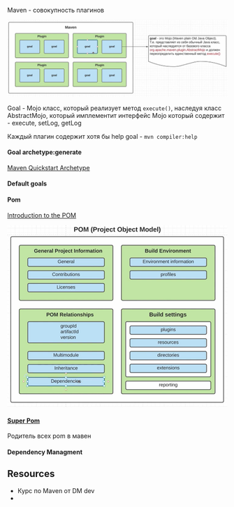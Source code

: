Maven - совокупность плагинов

![](../../../Res/maven-is-collectors-plugins.png)

Goal - Mojo класс, который реализует метод `execute()`, наследуя класс AbstractMojo, который имплементит интерфейс Mojo который содержит - execute, setLog, getLog

Каждый плагин содержит хотя бы help goal - `mvn compiler:help`

#### Goal archetype:generate

[Maven Quickstart Archetype](https://maven.apache.org/archetypes/maven-archetype-quickstart/)

#### Default goals

#### Pom

[Introduction to the POM](https://maven.apache.org/guides/introduction/introduction-to-the-pom.html#Super_POM)

![](../../../Res/maven-pom.png)

#### [Super Pom](https://maven.apache.org/ref/3.9.9/maven-model-builder/super-pom.html)

Родитель всех pom в мавен

#### Dependency Managment



## Resources

- Курс по Maven от DM dev
- 